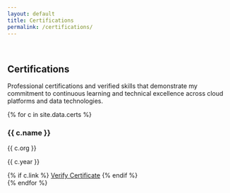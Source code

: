 ```yaml
---
layout: default
title: Certifications
permalink: /certifications/
---
```

<br>
<div class="container">
  <!-- Page Header -->
  <section class="section-header animate-fade-up">
    <h1 class="section-title">Certifications</h1>
    <p class="section-subtitle">
      Professional certifications and verified skills that demonstrate my commitment to 
      continuous learning and technical excellence across cloud platforms and data technologies.
    </p>
  </section>

  <!-- Certifications Grid -->
  <section class="certifications-grid animate-fade-up" style="animation-delay: 0.2s">
    {% for c in site.data.certs %}
      <div class="certification-card card">
        <h3>{{ c.name }}</h3>
        <p class="cert-org">{{ c.org }}</p>
        <p class="cert-year">{{ c.year }}</p>
        {% if c.link %}
          <a href="{{ c.link }}" target="_blank" class="btn btn-secondary">Verify Certificate</a>
        {% endif %}
      </div>
    {% endfor %}
  </section>
</div>
